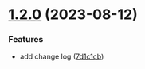 # [1.2.0](https://bitbucket.org/010001/fe.techscrum/compare/v1.1.0...v1.2.0) (2023-08-12)


### Features

* add change log ([7d1c1cb](https://bitbucket.org/010001/fe.techscrum/commits/7d1c1cbc6fb735ac70a7a210e80a97046e3c0de8))
